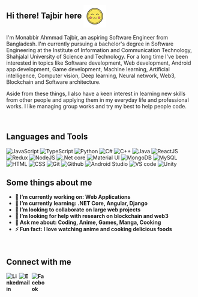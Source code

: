 ## Hi there! Tajbir here <img align="center" width="60px" alt="gif" src="https://github.com/Monabbir-Ahmmad/Monabbir-Ahmmad/blob/main/uwu-emoji.gif" />

I'm Monabbir Ahmmad Tajbir, an aspiring Software Engineer from Bangladesh. I'm currently pursuing a bachelor's degree in Software Engineering at the Institute of Information and Communication Technology, Shahjalal University of Science and Technology. For a long time I've been interested in topics like Software development, Web development, Android app development, Game development, Machine learning, Artificial intelligence, Computer vision, Deep learning, Neural network, Web3, Blockchain and Software architecture.

Aside from these things, I also have a keen interest in learning new skills from other people and applying them in my everyday life and professional works. I like managing group works and try my best to help people code.

<br/>

## Languages and Tools

<p float="left">
<img width="26" alt="JavaScript" src="https://img.icons8.com/color/344/javascript--v1.png" />
<img width="26" alt="TypeScript" src="https://img.icons8.com/color/344/typescript.png" />
<img width="26" alt="Python" src="https://img.icons8.com/color/344/python--v1.png" />
<img width="26" alt="C#" src="https://img.icons8.com/color/344/c-sharp-logo.png" />
<img width="26" alt="C++" src="https://img.icons8.com/color/344/c-plus-plus-logo.png" />
<img width="26" alt="Java" src="https://img.icons8.com/color/344/java-coffee-cup-logo--v1.png" />
<img width="26" alt="ReactJS" src="https://img.icons8.com/color/344/react-native.png" />
<img width="26" alt="Redux" src="https://img.icons8.com/color/344/redux.png" />
<img width="26" alt="NodeJS" src="https://img.icons8.com/color/344/nodejs.png" />
<img width="26" alt=".Net core" src="https://upload.wikimedia.org/wikipedia/commons/thumb/e/ee/.NET_Core_Logo.svg/1024px-.NET_Core_Logo.svg.png" />
<img width="26" alt="Material UI" src="https://img.icons8.com/color/344/material-ui.png" />
<img width="26" alt="MongoDB" src="https://img.icons8.com/color/344/mongodb.png" />
<img width="26" alt="MySQL" src="https://img.icons8.com/color/344/mysql-logo.png" />
<img width="26" alt="HTML" src="https://img.icons8.com/color/344/html-5--v1.png" />
<img width="26" alt="CSS" src="https://img.icons8.com/color/344/css3.png" />
<img width="26" alt="Git" src="https://img.icons8.com/color/344/git.png" />
<img width="26" alt="Github" src="https://img.icons8.com/color/344/github--v1.png" />
<img width="26" alt="Android Studio" src="https://img.icons8.com/color/344/android-studio--v3.png" />
<img width="26" alt="VS code" src="https://img.icons8.com/color/344/visual-studio-code-2019.png" />
<img width="26" alt="Unity" src="https://img.icons8.com/color/344/unity.png" /> 
</p>

<b/>
<b/>

## Some things about me

- 🔭 I’m currently working on: Web Applications
- 🌱 I’m currently learning: .NET Core, Angular, Django
- 👯 I’m looking to collaborate on large web projects
- 🤔 I’m looking for help with research on blockchain and web3
- 💬 Ask me about: Coding, Anime, Games, Manga, Cooking
- ⚡ Fun fact: I love watching anime and cooking delicious foods

<br/>

## Connect with me

[<img align="left" width="34px" alt="Linkedin" src="https://img.icons8.com/color/344/linkedin.png" />][linkedin]
<a href="mailto:monabbir.ahmmad@gmail.com?"><img align="left" width="34px" alt="Email" src="https://img.icons8.com/color/344/email-sign.png" /></a>
[<img align="left" width="34px" alt="Facebook" src="https://img.icons8.com/color/344/facebook-new.png" />][facebook]

[linkedin]: https://www.linkedin.com/in/monabbir-ahmmad-tajbir-467144235
[facebook]: https://www.facebook.com/monabbir.ahmmad

